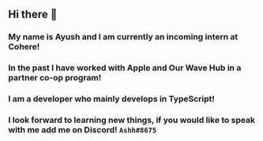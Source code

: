 ## Hi there 👋

###  My name is Ayush and I am currently an incoming intern at Cohere!
###  In the past I have worked with Apple and Our Wave Hub in a partner co-op program!
###  I am a developer who mainly develops in TypeScript!
###  I look forward to learning new things, if you would like to speak with me add me on Discord! `Ashh#8675`

<!--
**LaZeAsh/LaZeAsh** is a ✨ _special_ ✨ repository because its `README.md` (this file) appears on your GitHub profile.

Here are some ideas to get you started:

- 🔭 I’m currently working on ...
- 🌱 I’m currently learning ...
- 👯 I’m looking to collaborate on ...
- 🤔 I’m looking for help with ...
- 💬 Ask me about ...
- 📫 How to reach me: ...
- 😄 Pronouns: ...
- ⚡ Fun fact: ...
-->
